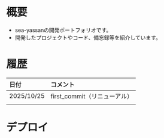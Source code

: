 # 概要

- sea-yassanの開発ポートフォリオです。
- 開発したプロジェクトやコード、備忘録等を紹介しています。

# 履歴

|日付|コメント|
|:----|:----|
|2025/10/25|first_commit（リニューアル）|
|||

# デプロイ

